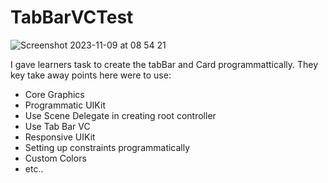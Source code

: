 # TabBarVCTest

![Screenshot 2023-11-09 at 08 54 21](https://github.com/carrington-manyuchi/TabBarVCTest/assets/60835640/8941430b-029d-49c5-b96a-a0adfd374d4b)



I gave learners task to create the tabBar and Card programmattically.
They key take away points here were to use:
- Core Graphics
- Programmatic UIKit
- Use Scene Delegate in creating root controller
- Use Tab Bar VC
- Responsive UIKit
- Setting up constraints programmatically
- Custom Colors
- etc..

